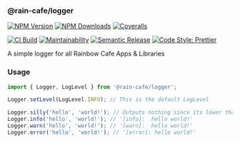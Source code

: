 ### @rain-cafe/logger

[![NPM Version][npm-version-image]][npm-url]
[![NPM Downloads][npm-downloads-image]][npm-url]
[![Coveralls][coveralls-image]][coveralls-url]

[![CI Build][github-actions-image]][github-actions-url]
[![Maintainability][maintainability-image]][maintainability-url]
[![Semantic Release][semantic-release-image]][semantic-release-url]
[![Code Style: Prettier][code-style-image]][code-style-url]

A simple logger for all Rainbow Cafe Apps & Libraries

### Usage

```ts
import { Logger, LogLevel } from '@rain-cafe/logger';

Logger.setLevel(LogLevel.INFO); // This is the default LogLevel

Logger.silly('hello', 'world!'); // Outputs nothing since its lower then the configured level!
Logger.info('hello', 'world!'); // '[info]:  hello world!'
Logger.warn('hello', 'world!'); // '[warn]:  hello world!'
Logger.error('hello', 'world!'); // '[error]: hello world!'
```

[npm-version-image]: https://img.shields.io/npm/v/@rain-cafe/logger.svg
[npm-downloads-image]: https://img.shields.io/npm/dm/@rain-cafe/logger.svg
[npm-url]: https://npmjs.org/package/@rain-cafe/logger
[github-actions-image]: https://img.shields.io/github/actions/workflow/status/rain-cafe/logger/ci.yml?event=push
[github-actions-url]: https://github.com/rain-cafe/logger/actions/workflows/ci.yml?query=branch%3Amain
[coveralls-image]: https://img.shields.io/coveralls/rain-cafe/logger.svg
[coveralls-url]: https://coveralls.io/github/rain-cafe/logger?branch=main
[code-style-image]: https://img.shields.io/badge/code%20style-prettier-ff69b4.svg
[code-style-url]: https://prettier.io
[maintainability-image]: https://img.shields.io/codeclimate/maintainability/rain-cafe/refreshly
[maintainability-url]: https://codeclimate.com/github/rain-cafe/refreshly/maintainability
[semantic-release-url]: https://github.com/semantic-release/semantic-release
[semantic-release-image]: https://img.shields.io/badge/%F0%9F%93%A6%F0%9F%9A%80-semantic--release-e10079

